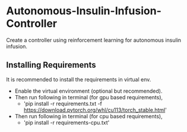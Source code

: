 # Autonomous-Insulin-Infusion-Controller
Create a controller using reinforcement learning for autonomous insulin infusion.

## Installing Requirements 
It is recommended to install the requirements in virtual env.
- Enable the virtual environment (optional but recommended).
- Then run following in terminal (for gpu based requirements), 
  - 'pip install -r requirements.txt -f https://download.pytorch.org/whl/cu113/torch_stable.html'
- Then run following in terminal (for cpu based requirements),
  - 'pip install -r requirements-cpu.txt'


